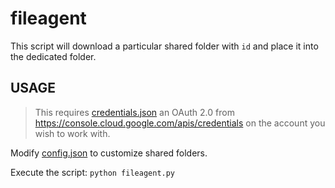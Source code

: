 # fileagent

This script will download a particular shared folder with `id` and place it into the dedicated folder.

## USAGE

> This requires [credentials.json](./credentials.json) an OAuth 2.0 from https://console.cloud.google.com/apis/credentials on the account you wish to work with.

Modify [config.json](./config.json) to customize shared folders.

Execute the script: `python fileagent.py`
